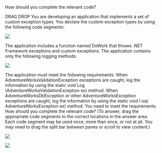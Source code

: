 ﻿How should you complete the relevant code?

DRAG DROP
You are developing an application that implements a set of custom exception types. You
declare the custom exception types by using the following code segments:

![](https://cdn.briefmenow.org/wp-content/uploads/70-483-v2/40.jpg)

The application includes a function named DoWork that throws .NET Framework exceptions
and custom exceptions.
The application contains only the following logging methods:

![](https://cdn.briefmenow.org/wp-content/uploads/70-483-v2/41.jpg)

The application must meet the following requirements:
When AdventureWorksValidationException exceptions are caught, log the information by
using the static void Log (AdventureWorksValidationException ex) method.
When AdventureWorksDbException or other AdventureWorksException exceptions are
caught, log the information by using the static void I oq( AdventureWorksException ex)
method.
You need to meet the requirements.
How should you complete the relevant code? (To answer, drag the appropriate code
segments to the correct locations in the answer area. Each code segment may be used
once, more than once, or not at all. You may need to drag the split bar between panes or
scroll to view content.)

![](https://cdn.briefmenow.org/wp-content/uploads/70-483-v2/42.jpg)

![](https://cdn.briefmenow.org/wp-content/uploads/70-483-v2/43.jpg)

